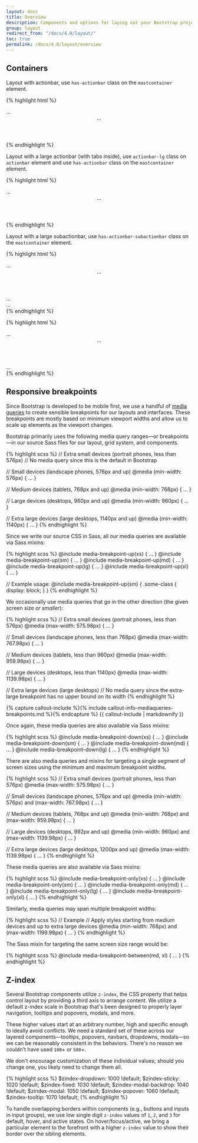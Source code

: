 ```yaml
---
layout: docs
title: Overview
description: Components and options for laying out your Bootstrap project, including wrapping containers, a powerful grid system, a flexible media object, and responsive utility classes.
group: layout
redirect_from: "/docs/4.0/layout/"
toc: true
permalink: /docs/4.0/layout/overview
---
```


## Containers

Layout with actionbar, use `has-actionbar` class on the `mastcontainer` element.

{% highlight html %}
<nav class="mastnav">...</nav>
<header class="mastheader">...</header>
<div class="actionbar"></div>
<main div class="mastcontainer has-actionbar">
  <!-- Content here -->
</main>
{% endhighlight %}

Layout with a large actionbar (with tabs inside), use `actionbar-lg` class on `actionbar` element and use `has-actionbar` class on the `mastcontainer` element.

{% highlight html %}
<nav class="mastnav">...</nav>
<header class="mastheader">...</header>
<div class="actionbar actionbar-lg"></div>
<main div class="mastcontainer has-actionbar-tabs">
  <!-- Content here -->
</main>
{% endhighlight %}

Layout with a large subactionbar, use `has-actionbar-subactionbar` class on the `mastcontainer` element.

{% highlight html %}
<nav class="mastnav">...</nav>
<header class="mastheader">...</header>
<div class="actionbar">...</div>
<div class="subactionbar">...</div>
<main div class="mastcontainer has-actionbar-subactionbar">
  <!-- Content here -->
</main>
{% endhighlight %}

{% highlight html %}
<nav class="mastnav">...</nav>
<header class="mastheader">...</header>
<div class="actionbar actionbar-lg"></div>
<div class="subactionbar">...</div>
<main div class="mastcontainer has-actionbar-tabs-subactionbar">
  <!-- Content here -->
</main>
{% endhighlight %}

## Responsive breakpoints

Since Bootstrap is developed to be mobile first, we use a handful of [media queries](https://developer.mozilla.org/en-US/docs/Web/CSS/Media_Queries/Using_media_queries) to create sensible breakpoints for our layouts and interfaces. These breakpoints are mostly based on minimum viewport widths and allow us to scale up elements as the viewport changes.

Bootstrap primarily uses the following media query ranges—or breakpoints—in our source Sass files for our layout, grid system, and components.

{% highlight scss %}
// Extra small devices (portrait phones, less than 576px)
// No media query since this is the default in Bootstrap

// Small devices (landscape phones, 576px and up)
@media (min-width: 576px) { ... }

// Medium devices (tablets, 768px and up)
@media (min-width: 768px) { ... }

// Large devices (desktops, 960px and up)
@media (min-width: 960px) { ... }

// Extra large devices (large desktops, 1140px and up)
@media (min-width: 1140px) { ... }
{% endhighlight %}

Since we write our source CSS in Sass, all our media queries are available via Sass mixins:

{% highlight scss %}
@include media-breakpoint-up(xs) { ... }
@include media-breakpoint-up(sm) { ... }
@include media-breakpoint-up(md) { ... }
@include media-breakpoint-up(lg) { ... }
@include media-breakpoint-up(xl) { ... }

// Example usage:
@include media-breakpoint-up(sm) {
  .some-class {
    display: block;
  }
}
{% endhighlight %}

We occasionally use media queries that go in the other direction (the given screen size *or smaller*):

{% highlight scss %}
// Extra small devices (portrait phones, less than 576px)
@media (max-width: 575.98px) { ... }

// Small devices (landscape phones, less than 768px)
@media (max-width: 767.98px) { ... }

// Medium devices (tablets, less than 960px)
@media (max-width: 959.98px) { ... }

// Large devices (desktops, less than 1140px)
@media (max-width: 1139.98px) { ... }

// Extra large devices (large desktops)
// No media query since the extra-large breakpoint has no upper bound on its width
{% endhighlight %}

{% capture callout-include %}{% include callout-info-mediaqueries-breakpoints.md %}{% endcapture %}
{{ callout-include | markdownify }}

Once again, these media queries are also available via Sass mixins:

{% highlight scss %}
@include media-breakpoint-down(xs) { ... }
@include media-breakpoint-down(sm) { ... }
@include media-breakpoint-down(md) { ... }
@include media-breakpoint-down(lg) { ... }
{% endhighlight %}

There are also media queries and mixins for targeting a single segment of screen sizes using the minimum and maximum breakpoint widths.

{% highlight scss %}
// Extra small devices (portrait phones, less than 576px)
@media (max-width: 575.98px) { ... }

// Small devices (landscape phones, 576px and up)
@media (min-width: 576px) and (max-width: 767.98px) { ... }

// Medium devices (tablets, 768px and up)
@media (min-width: 768px) and (max-width: 959.98px) { ... }

// Large devices (desktops, 992px and up)
@media (min-width: 960px) and (max-width: 1139.98px) { ... }

// Extra large devices (large desktops, 1200px and up)
@media (max-width: 1139.98px) { ... }
{% endhighlight %}

These media queries are also available via Sass mixins:

{% highlight scss %}
@include media-breakpoint-only(xs) { ... }
@include media-breakpoint-only(sm) { ... }
@include media-breakpoint-only(md) { ... }
@include media-breakpoint-only(lg) { ... }
@include media-breakpoint-only(xl) { ... }
{% endhighlight %}

Similarly, media queries may span multiple breakpoint widths:

{% highlight scss %}
// Example
// Apply styles starting from medium devices and up to extra large devices
@media (min-width: 768px) and (max-width: 1199.98px) { ... }
{% endhighlight %}

The Sass mixin for targeting the same screen size range would be:

{% highlight scss %}
@include media-breakpoint-between(md, xl) { ... }
{% endhighlight %}

## Z-index

Several Bootstrap components utilize `z-index`, the CSS property that helps control layout by providing a third axis to arrange content. We utilize a default z-index scale in Bootstrap that's been designed to properly layer navigation, tooltips and popovers, modals, and more.

These higher values start at an arbitrary number, high and specific enough to ideally avoid conflicts. We need a standard set of these across our layered components—tooltips, popovers, navbars, dropdowns, modals—so we can be reasonably consistent in the behaviors. There's no reason we couldn't have used `100`+ or `500`+.

We don't encourage customization of these individual values; should you change one, you likely need to change them all.

{% highlight scss %}
$zindex-dropdown:          1000 !default;
$zindex-sticky:            1020 !default;
$zindex-fixed:             1030 !default;
$zindex-modal-backdrop:    1040 !default;
$zindex-modal:             1050 !default;
$zindex-popover:           1060 !default;
$zindex-tooltip:           1070 !default;
{% endhighlight %}

To handle overlapping borders within components (e.g., buttons and inputs in input groups), we use low single digit `z-index` values of `1`, `2`, and `3` for default, hover, and active states. On hover/focus/active, we bring a particular element to the forefront with a higher `z-index` value to show their border over the sibling elements.
